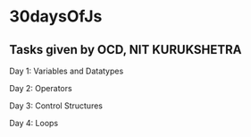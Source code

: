 # 30daysOfJs
Tasks given by OCD, NIT KURUKSHETRA
-----------------------------------
Day 1: Variables and Datatypes   

Day 2: Operators   

Day 3: Control Structures   

Day 4: Loops

